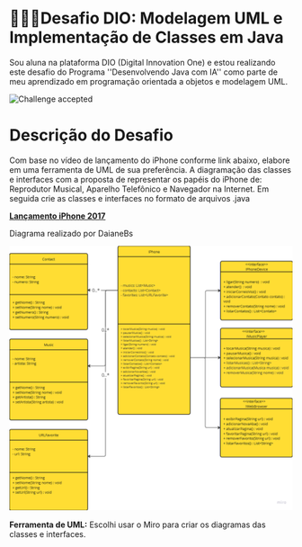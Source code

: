 # 👩🏻‍💻**Desafio DIO: Modelagem UML e Implementação de Classes em Java**

Sou aluna na plataforma DIO (Digital Innovation One) e estou realizando este desafio do Programa ''Desenvolvendo Java com IA'' como parte de meu aprendizado em programação orientada a objetos e modelagem UML.

![Challenge accepted](https://media.tenor.com/iut0kLIO1OsAAAAC/dewey-duck-ducktales.gif)

# **Descrição do Desafio**

Com base no vídeo de lançamento do iPhone conforme link abaixo, elabore em uma ferramenta de UML de sua preferência. A diagramação das classes e interfaces com a proposta de representar os papéis do iPhone de: Reprodutor Musical, Aparelho Telefônico e Navegador na Internet. Em seguida crie as classes e interfaces no formato de arquivos .java

[**Lançamento iPhone 2017**](https://www.youtube.com/watch?v=9ou608QQRq8)

Diagrama realizado por DaianeBs

![1721334209267](images/README/1721334209267.png)

**Ferramenta de UML:** Escolhi usar o Miro para criar os diagramas das classes e interfaces.
